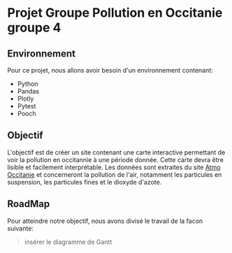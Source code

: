 # Projet Groupe Pollution en Occitanie groupe 4
## Environnement
Pour ce projet, nous allons avoir besoin d'un environnement contenant:
- Python
- Pandas
- Plotly
- Pytest
- Pooch

## Objectif
L'objectif est de créer un site contenant une carte interactive permettant de voir la pollution en occitannie à une période donnée. Cette carte devra être lisible et facilement interprétable.
Les données sont extraites du site [Atmo Occitanie](https://data-atmo-occitanie.opendata.arcgis.com/pages/liste-des-flux) et concerneront la pollution de l'air, notamment les particules en suspension, les particules fines et le dioxyde d'azote.

## RoadMap
Pour atteindre notre objectif, nous avons divisé le travail de la facon suivante: 
>insérer le diagramme de Gantt

